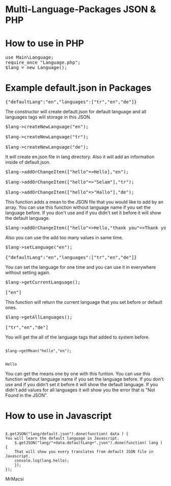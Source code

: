 # Multi-Language-Packages JSON & PHP
# How to use in PHP
<pre>
use Main\Language;
require_once "Language.php";
$lang = new Language();</pre>

# Example default.json in Packages
<pre>{"defaultLang":"en","languages":["tr","en","de"]}</pre>

The constructor will create default.json for default language and all languages tags will storage in this JSON.
<pre>
$lang->createNewLanguage("en");

$lang->createNewLanguage("tr");

$lang->createNewLanguage("de");
</pre>

It will create en.json file in lang directory. Also it will add an information inside of default.json.
<pre>
$lang->addOrChangeItem(["hello"=>Hello],"en");

$lang->addOrChangeItem(["hello"=>"Selam"],"tr");

$lang->addOrChangeItem(["hello"=>"Hallo"],"de");
</pre>
This function adds a mean to the JSON file that you would like to add by an array.
You can use this function without language name if you set the language before. If you don't use and if you didn't set it before it will show the default language.
<pre>
$lang->addOrChangeItem(["hello"=>Hello,"thank_you"=>Thank you,"good_bye"=>Good Bye],"en");
</pre>
Also you can use the add too many values in same time.
<pre>
$lang->setLanguage("en");

{"defaultLang":"en","languages":["tr","en","de"]}
</pre>

You can set the language for one time and you can use it in everywhere without setting again.

<pre>
$lang->getCurrentLanguage();

["en"]
</pre>
This function will return the current language that you set before or default ones.

<pre>
$lang->getAllLanguages();

["tr","en","de"]
</pre>

You will get the all of the language tags that added to system before.

<code>
$lang->getMean("hello","en");

Hello
</code>

You can get the means one by one with this funtion.
You can use this function without language name if you set the language before. If you don't use and if you didn't set it before it will show the default language.
If you didn't add values for all languages it will show you the error that is "Not Found in the JSON".


# How to use in Javascript
<code>
$.getJSON("lang/default.json").done(function( data ) {
You will learn the default language in Javascript.
	$.getJSON("lang/"+data.defaultLang+".json").done(function( lang ) {
	That will show you every translates from default JSON file in Javascript.
	console.log(lang.hello);
	});
});
</code>

MrMacsi
